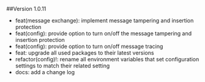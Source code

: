 ##Version 1.0.11
* feat(message exchange): implement message tampering and insertion protection
* feat(config): provide option to turn on/off the message tampering and insertion protection
* feat(config): provide option to turn on/off message tracing
* feat: upgrade all used packages to their latest versions
* refactor(config)!: rename all environment variables that set configuration settings to match their related setting
* docs: add a change log